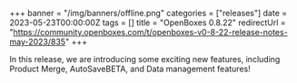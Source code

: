 +++
banner = "/img/banners/offline.png"
categories = ["releases"]
date = 2023-05-23T00:00:00Z
tags = []
title = "OpenBoxes 0.8.22"
redirectUrl = "https://community.openboxes.com/t/openboxes-v0-8-22-release-notes-may-2023/835"
+++

In this release, we are introducing some exciting new features, including Product Merge,
AutoSaveBETA, and Data management features! 

<!--more-->



